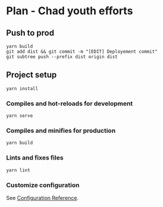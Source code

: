 # Plan - Chad youth efforts

## Push to prod
```
yarn build
git add dist && git commit -m "[EDIT] Deployement commit"
git subtree push --prefix dist origin dist
```

## Project setup
```
yarn install
```

### Compiles and hot-reloads for development
```
yarn serve
```

### Compiles and minifies for production
```
yarn build
```

### Lints and fixes files
```
yarn lint
```

### Customize configuration
See [Configuration Reference](https://cli.vuejs.org/config/).
